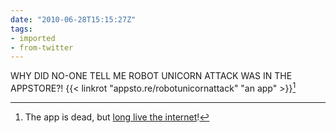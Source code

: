 ```yaml
---
date: "2010-06-28T15:15:27Z"
tags:
- imported
- from-twitter
---
```

WHY DID NO-ONE TELL ME ROBOT UNICORN ATTACK WAS IN THE APPSTORE?\! {{< linkrot "appsto.re/robotunicornattack" "an app" >}}[^1]

[^1]: The app is dead, but [long live the internet](https://www.crazygames.com/game/robot-unicorn-attack)!
